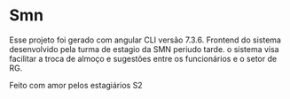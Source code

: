 # Smn

Esse projeto foi gerado com angular CLI versão 7.3.6.
Frontend do sistema desenvolvido pela turma de estagio da SMN periudo tarde.
o sistema visa facilitar a troca de almoço e sugestões entre os funcionários e
o setor de RG.

Feito com amor pelos estagiários S2
